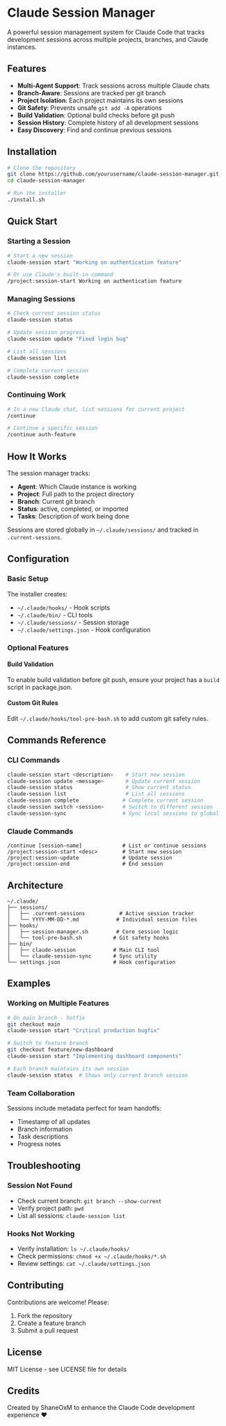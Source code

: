# Claude Session Manager

A powerful session management system for Claude Code that tracks development sessions across multiple projects, branches, and Claude instances.

## Features

- **Multi-Agent Support**: Track sessions across multiple Claude chats
- **Branch-Aware**: Sessions are tracked per git branch
- **Project Isolation**: Each project maintains its own sessions
- **Git Safety**: Prevents unsafe `git add -A` operations
- **Build Validation**: Optional build checks before git push
- **Session History**: Complete history of all development sessions
- **Easy Discovery**: Find and continue previous sessions

## Installation

```bash
# Clone the repository
git clone https://github.com/yourusername/claude-session-manager.git
cd claude-session-manager

# Run the installer
./install.sh
```

## Quick Start

### Starting a Session
```bash
# Start a new session
claude-session start "Working on authentication feature"

# Or use Claude's built-in command
/project:session-start Working on authentication feature
```

### Managing Sessions
```bash
# Check current session status
claude-session status

# Update session progress
claude-session update "Fixed login bug"

# List all sessions
claude-session list

# Complete current session
claude-session complete
```

### Continuing Work
```bash
# In a new Claude chat, list sessions for current project
/continue

# Continue a specific session
/continue auth-feature
```

## How It Works

The session manager tracks:
- **Agent**: Which Claude instance is working
- **Project**: Full path to the project directory
- **Branch**: Current git branch
- **Status**: active, completed, or imported
- **Tasks**: Description of work being done

Sessions are stored globally in `~/.claude/sessions/` and tracked in `.current-sessions`.

## Configuration

### Basic Setup
The installer creates:
- `~/.claude/hooks/` - Hook scripts
- `~/.claude/bin/` - CLI tools
- `~/.claude/sessions/` - Session storage
- `~/.claude/settings.json` - Hook configuration

### Optional Features

#### Build Validation
To enable build validation before git push, ensure your project has a `build` script in package.json.

#### Custom Git Rules
Edit `~/.claude/hooks/tool-pre-bash.sh` to add custom git safety rules.

## Commands Reference

### CLI Commands
```bash
claude-session start <description>    # Start new session
claude-session update <message>       # Update current session
claude-session status                 # Show current status
claude-session list                   # List all sessions
claude-session complete              # Complete current session
claude-session switch <session>      # Switch to different session
claude-session-sync                  # Sync local sessions to global
```

### Claude Commands
```
/continue [session-name]             # List or continue sessions
/project:session-start <desc>        # Start new session
/project:session-update              # Update session
/project:session-end                 # End session
```

## Architecture

```
~/.claude/
├── sessions/
│   ├── .current-sessions           # Active session tracker
│   └── YYYY-MM-DD-*.md            # Individual session files
├── hooks/
│   ├── session-manager.sh         # Core session logic
│   └── tool-pre-bash.sh          # Git safety hooks
├── bin/
│   ├── claude-session            # Main CLI tool
│   └── claude-session-sync       # Sync utility
└── settings.json                 # Hook configuration
```

## Examples

### Working on Multiple Features
```bash
# On main branch - hotfix
git checkout main
claude-session start "Critical production bugfix"

# Switch to feature branch
git checkout feature/new-dashboard
claude-session start "Implementing dashboard components"

# Each branch maintains its own session
claude-session status  # Shows only current branch session
```

### Team Collaboration
Sessions include metadata perfect for team handoffs:
- Timestamp of all updates
- Branch information
- Task descriptions
- Progress notes

## Troubleshooting

### Session Not Found
- Check current branch: `git branch --show-current`
- Verify project path: `pwd`
- List all sessions: `claude-session list`

### Hooks Not Working
- Verify installation: `ls ~/.claude/hooks/`
- Check permissions: `chmod +x ~/.claude/hooks/*.sh`
- Review settings: `cat ~/.claude/settings.json`

## Contributing

Contributions are welcome! Please:
1. Fork the repository
2. Create a feature branch
3. Submit a pull request

## License

MIT License - see LICENSE file for details

## Credits

Created by ShaneOxM to enhance the Claude Code development experience ❤️
